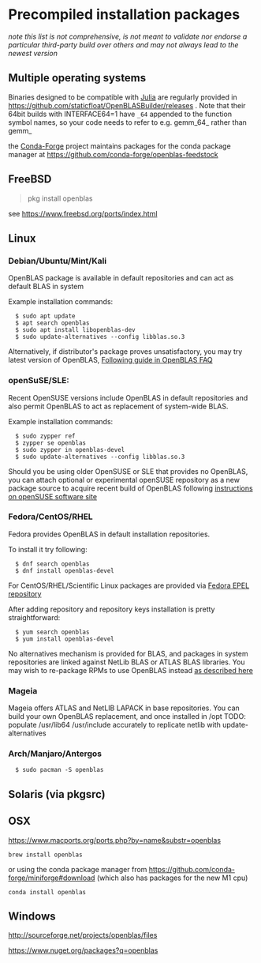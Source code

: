 # Precompiled installation packages
_note this list is not comprehensive, is not meant to validate nor endorse a particular third-party build over others and may not always lead to the newest version_

## Multiple operating systems
Binaries designed to be compatible with [Julia](https://github.com/JuliaLang/julia) are regularly provided in
https://github.com/staticfloat/OpenBLASBuilder/releases . Note that their 64bit builds with INTERFACE64=1 have
`_64` appended to the function symbol names, so your code needs to refer to e.g. gemm_64_ rather than gemm_

the [Conda-Forge](https://github.com/conda-forge) project maintains packages for the conda package manager at
https://github.com/conda-forge/openblas-feedstock  
## FreeBSD
 > pkg install openblas

 see https://www.freebsd.org/ports/index.html
## Linux
### Debian/Ubuntu/Mint/Kali
 OpenBLAS package is available in default repositories and can act as default BLAS in system

Example installation commands:
```
  $ sudo apt update
  $ apt search openblas
  $ sudo apt install libopenblas-dev
  $ sudo update-alternatives --config libblas.so.3
```
 Alternatively, if distributor's package proves unsatisfactory, you may try latest version of OpenBLAS, [Following guide in OpenBLAS FAQ](https://github.com/xianyi/OpenBLAS/wiki/faq#debianlts)
 
### openSuSE/SLE: 
 Recent OpenSUSE versions include OpenBLAS in default repositories and also permit OpenBLAS to act as replacement of system-wide BLAS.

 Example installation commands:
```
  $ sudo zypper ref
  $ zypper se openblas
  $ sudo zypper in openblas-devel
  $ sudo update-alternatives --config libblas.so.3
``` 
Should you be using older OpenSUSE or SLE that provides no OpenBLAS, you can attach optional or experimental openSUSE repository as a new package source to acquire recent build of OpenBLAS following [instructions on openSUSE software site](https://software.opensuse.org/package/openblas)

### Fedora/CentOS/RHEL
Fedora provides OpenBLAS in default installation repositories.

To install it try following:
```
  $ dnf search openblas
  $ dnf install openblas-devel
```
For CentOS/RHEL/Scientific Linux packages are provided via [Fedora EPEL repository](https://fedoraproject.org/wiki/EPEL)

After adding repository and repository keys installation is pretty straightforward:
```
  $ yum search openblas
  $ yum install openblas-devel
```
No alternatives mechanism is provided for BLAS, and packages in system repositories are linked against NetLib BLAS or ATLAS BLAS libraries. You may wish to re-package RPMs to use OpenBLAS instead [as described here](https://fedoraproject.org/wiki/How_to_create_an_RPM_package)

### Mageia
Mageia offers ATLAS and NetLIB LAPACK in base repositories.
You can build your own OpenBLAS replacement, and once installed in /opt
TODO: populate /usr/lib64 /usr/include accurately to replicate netlib with update-alternatives

### Arch/Manjaro/Antergos
```
  $ sudo pacman -S openblas
```

## Solaris (via pkgsrc)


## OSX
https://www.macports.org/ports.php?by=name&substr=openblas

`brew install openblas`

or using the conda package manager from
https://github.com/conda-forge/miniforge#download
(which also has packages for the new M1 cpu)

 `conda install openblas`

## Windows
http://sourceforge.net/projects/openblas/files

https://www.nuget.org/packages?q=openblas
